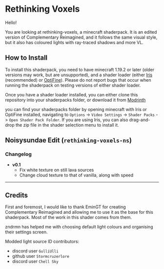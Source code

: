 # Rethinking Voxels

Hello!

You are looking at rethinking-voxels, a minecraft shaderpack. It is an edited version of Complementary Reimagined, and it follows the same visual style, but it also has coloured lights with ray-traced shadows and more VL.

## How to Install

To install this shaderpack, you need to have minecraft 1.19.2 or later (older versions may work, but are unsupported), and a shader loader (either [Iris](https://irisshaders.net) (recommended) or [OptiFine](https://optifine.net)). Please do not report bugs that occur when running the shaderpack on testing versions of either shader loader.

Once you have a shader loader installed, you can either clone this repository into your shaderpacks folder, or download it from [Modrinth](https://modrinth.com/shader/rethinking-voxels)

you can find your shaderpacks folder by opening minecraft with Iris or OptiFine installed, navigating to `Options` -> `Video Settings` -> `Shader Packs` -> `Open Shader Pack Folder`. If you are using Iris, you can also drag-and-drop the zip file in the shader selection menu to install it.

## Noisysundae Edit (`rethinking-voxels-ns`)

### Changelog

- **v0.1**
	- Fix white texture on still lava sources
	- Change cloud texture to that of vanilla, along with speed

---

## Credits

First and foremost, I would like to thank EminGT for creating Complementary Reimagined and allowing me to use it as the base for this shaderpack. Most of the work in this shader comes from them.

zndrmn has helped me with choosing default light colours and organising their settings screen.

Modded light source ID contributors:

 - discord user `GulliUlli`
 - github user `Stormcruzerlore`
 - discord user `Chell Sky`